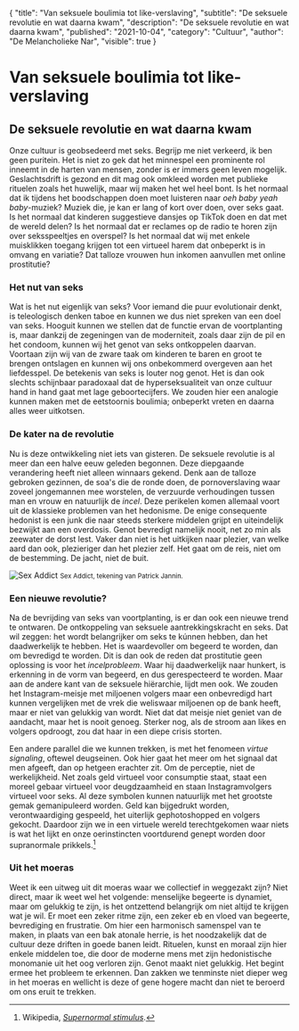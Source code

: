 {
	"title": "Van seksuele boulimia tot like-verslaving",
	"subtitle": "De seksuele revolutie en wat daarna kwam",
	"description": "De seksuele revolutie en wat daarna kwam",
	"published": "2021-10-04",
	"category": "Cultuur",
	"author": "De Melancholieke Nar",
	"visible": true
}

# Van seksuele boulimia tot like-verslaving

## De seksuele revolutie en wat daarna kwam

Onze cultuur is geobsedeerd met seks. Begrijp me niet verkeerd, ik ben geen puritein. Het is niet zo gek dat het minnespel een prominente rol inneemt in de harten van mensen, zonder is er immers geen leven mogelijk. Geslachtsdrift is gezond en dit mag ook omkleed worden met publieke rituelen zoals het huwelijk, maar wij maken het wel heel bont. Is het normaal dat ik tijdens het boodschappen doen moet luisteren naar _oeh baby yeah baby_-muziek? Muziek die, je kan er lang of kort over doen, over seks gaat. Is het normaal dat kinderen suggestieve dansjes op TikTok doen en dat met de wereld delen? Is het normaal dat er reclames op de radio te horen zijn over seksspeeltjes en overspel? Is het normaal dat wij met enkele muisklikken toegang krijgen tot een virtueel harem dat onbeperkt is in omvang en variatie? Dat talloze vrouwen hun inkomen aanvullen met online prostitutie?


### Het nut van seks

Wat is het nut eigenlijk van seks? Voor iemand die puur evolutionair denkt, is teleologisch denken taboe en kunnen we dus niet spreken van een doel van seks. Hooguit kunnen we stellen dat de functie ervan de voortplanting is, maar dankzij de zegeningen van de moderniteit, zoals daar zijn de pil en het condoom, kunnen wij het genot van seks ontkoppelen daarvan. Voortaan zijn wij van de zware taak om kinderen te baren en groot te brengen ontslagen en kunnen wij ons onbekommerd overgeven aan het liefdesspel. De betekenis van seks is louter nog genot. Het is dan ook slechts schijnbaar paradoxaal dat de hyperseksualiteit van onze cultuur hand in hand gaat met lage geboortecijfers. We zouden hier een analogie kunnen maken met de eetstoornis boulimia; onbeperkt vreten en daarna alles weer uitkotsen.


### De kater na de revolutie

Nu is deze ontwikkeling niet iets van gisteren. De seksuele revolutie is al meer dan een halve eeuw geleden begonnen. Deze diepgaande verandering heeft niet alleen winnaars gekend. Denk aan de talloze gebroken gezinnen, de soa's die de ronde doen, de pornoverslaving waar zoveel jongemannen mee worstelen, de verzuurde verhoudingen tussen man en vrouw en natuurlijk de _incel_. Deze perikelen komen allemaal voort uit de klassieke problemen van het hedonisme. De enige consequente hedonist is een junk die naar steeds sterkere middelen grijpt en uiteindelijk bezwijkt aan een overdosis. Genot bevredigt namelijk nooit, net zo min als zeewater de dorst lest. Vaker dan niet is het uitkijken naar plezier, van welke aard dan ook, plezieriger dan het plezier zelf. Het gaat om de reis, niet om de bestemming. De jacht, niet de buit. 

<div class="img-left">
	<img src="{{.OriginalReq.URL.Path}}/thumb.webp" alt="Sex Addict">
	<small class="caption">Sex Addict, tekening van Patrick Jannin.</small>
</div>


### Een nieuwe revolutie?

Na de bevrijding van seks van voortplanting, is er dan ook een nieuwe trend te ontwaren. De ontkoppeling van seksuele aantrekkingskracht en seks. Dat wil zeggen: het wordt belangrijker om seks te kúnnen hebben, dan het daadwerkelijk te hebben. Het is waardevoller om begeerd te worden, dan om bevredigd te worden. Dit is dan ook de reden dat prostitutie geen oplossing is voor het _incelprobleem_. Waar hij daadwerkelijk naar hunkert, is erkenning in de vorm van begeerd, en dus gerespecteerd te worden. Maar aan de andere kant van de seksuele hiërarchie, lijdt men ook. We zouden het Instagram-meisje met miljoenen volgers maar een onbevredigd hart kunnen vergelijken met de vrek die weliswaar miljoenen op de bank heeft, maar er niet van gelukkig van wordt. Niet dat dat meisje niet geniet van de aandacht, maar het is nooit genoeg. Sterker nog, als de stroom aan likes en volgers opdroogt, zou dat haar in een diepe crisis storten.

Een andere parallel die we kunnen trekken, is met het fenomeen _virtue signaling_, oftewel deugseinen. Ook hier gaat het meer om het signaal dat men afgeeft, dan op hetgeen erachter zit. Om de perceptie, niet de werkelijkheid. Net zoals geld virtueel voor consumptie staat, staat een moreel gebaar virtueel voor deugdzaamheid en staan Instagramvolgers virtueel voor seks. Al deze symbolen kunnen natuurlijk met het grootste gemak gemanipuleerd worden. Geld kan bijgedrukt worden, verontwaardiging gespeeld, het uiterlijk gephotoshopped en volgers gekocht. Daardoor zijn we in een virtuele wereld terechtgekomen waar niets is wat het lijkt en onze oerinstincten voortdurend genept worden door supranormale prikkels.[^1]


### Uit het moeras

Weet ik een uitweg uit dit moeras waar we collectief in weggezakt zijn? Niet direct, maar ik weet wel het volgende: menselijke begeerte is dynamiet, maar om gelukkig te zijn, is het ontzettend belangrijk om niet altijd te krijgen wat je wil. Er moet een zeker ritme zijn, een zeker eb en vloed van begeerte, bevrediging en frustratie. Om hier een harmonisch samenspel van te maken, in plaats van een bak atonale herrie, is het noodzakelijk dat de cultuur deze driften in goede banen leidt. Rituelen, kunst en moraal zijn hier enkele middelen toe, die door de moderne mens met zijn hedonistische monomanie uit het oog verloren zijn. Genot maakt niet gelukkig. Het begint ermee het probleem te erkennen. Dan zakken we tenminste niet dieper weg in het moeras en wellicht is deze of gene hogere macht dan niet te beroerd om ons eruit te trekken.


[^1]: Wikipedia, _[Supernormal stimulus](https://en.wikipedia.org/wiki/Supernormal_stimulus)_.
